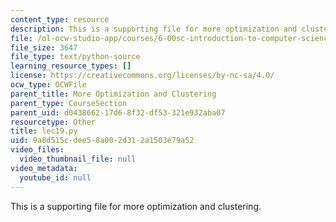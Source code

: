```yaml
---
content_type: resource
description: This is a supporting file for more optimization and clustering.
file: /ol-ocw-studio-app/courses/6-00sc-introduction-to-computer-science-and-programming-spring-2011/9a8d515cdee58a002d312a1503e79a52_lec19.py
file_size: 3647
file_type: text/python-source
learning_resource_types: []
license: https://creativecommons.org/licenses/by-nc-sa/4.0/
ocw_type: OCWFile
parent_title: More Optimization and Clustering
parent_type: CourseSection
parent_uid: d0438662-17d6-8f32-df53-321e932aba07
resourcetype: Other
title: lec19.py
uid: 9a8d515c-dee5-8a00-2d31-2a1503e79a52
video_files:
  video_thumbnail_file: null
video_metadata:
  youtube_id: null
---
```

This is a supporting file for more optimization and clustering.